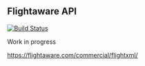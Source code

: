 ## Flightaware API 

[![Build Status](https://travis-ci.org/betaversionsoftware/node-flightaware.svg?branch=master)](https://travis-ci.org/betaversionsoftware/node-flightaware)

Work in progress

https://flightaware.com/commercial/flightxml/
